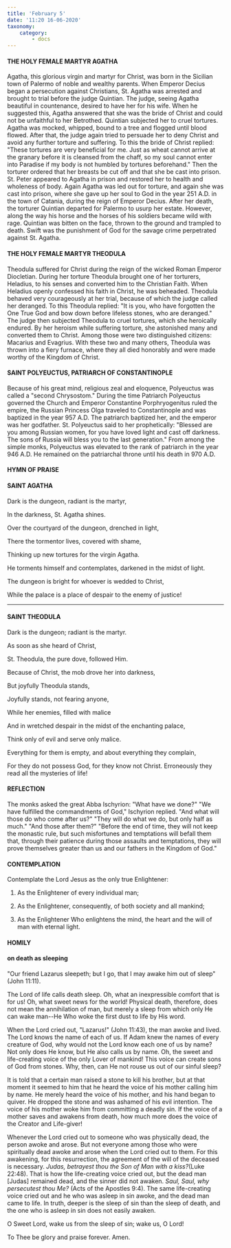```yaml
---
title: 'February 5'
date: '11:20 16-06-2020'
taxonomy:
    category:
        - docs
---
```


#### THE HOLY FEMALE MARTYR AGATHA

Agatha, this glorious virgin and martyr for Christ, was born in the Sicilian town of Palermo of noble and wealthy parents. When Emperor Decius began a persecution against Christians, St. Agatha was arrested and brought to trial before the judge Quintian. The judge, seeing Agatha beautiful in countenance, desired to have her for his wife. When he suggested this, Agatha answered that she was the bride of Christ and could not be unfaithful to her Betrothed. Quintian subjected her to cruel tortures. Agatha was mocked, whipped, bound to a tree and flogged until blood flowed. After that, the judge again tried to persuade her to deny Christ and avoid any further torture and suffering. To this the bride of Christ replied: "These tortures are very beneficial for me. Just as wheat cannot arrive at the granary before it is cleansed from the chaff, so my soul cannot enter into Paradise if my body is not humbled by tortures beforehand." Then the torturer ordered that her breasts be cut off and that she be cast into prison. St. Peter appeared to Agatha in prison and restored her to health and wholeness of body. Again Agatha was led out for torture, and again she was cast into prison, where she gave up her soul to God in the year 251 A.D. in the town of Catania, during the reign of Emperor Decius. After her death, the torturer Quintian departed for Palermo to usurp her estate. However, along the way his horse and the horses of his soldiers became wild with rage. Quintian was bitten on the face, thrown to the ground and trampled to death. Swift was the punishment of God for the savage crime perpetrated against St. Agatha.

#### THE HOLY FEMALE MARTYR THEODULA

Theodula suffered for Christ during the reign of the wicked Roman Emperor Diocletian. During her torture Theodula brought one of her torturers, Heladius, to his senses and converted him to the Christian Faith. When Heladius openly confessed his faith in Christ, he was beheaded. Theodula behaved very courageously at her trial, because of which the judge called her deranged. To this Theodula replied: "It is you, who have forgotten the One True God and bow down before lifeless stones, who are deranged." The judge then subjected Theodula to cruel tortures, which she heroically endured. By her heroism while suffering torture, she astonished many and converted them to Christ. Among those were two distinguished citizens: Macarius and Evagrius. With these two and many others, Theodula was thrown into a fiery furnace, where they all died honorably and were made worthy of the Kingdom of Christ.

#### SAINT POLYEUCTUS, PATRIARCH OF CONSTANTINOPLE

Because of his great mind, religious zeal and eloquence, Polyeuctus was called a "second Chrysostom." During the time Patriarch Polyeuctus governed the Church and Emperor Constantine Porphryogenitus ruled the empire, the Russian Princess Olga traveled to Constantinople and was baptized in the year 957 A.D. The patriarch baptized her, and the emperor was her godfather. St. Polyeuctus said to her prophetically: "Blessed are you among Russian women, for you have loved light and cast off darkness. The sons of Russia will bless you to the last generation." From among the simple monks, Polyeuctus was elevated to the rank of patriarch in the year 946 A.D. He remained on the patriarchal throne until his death in 970 A.D.



#### HYMN OF PRAISE

#### SAINT AGATHA

Dark is the dungeon, radiant is the martyr,

In the darkness, St. Agatha shines.

Over the courtyard of the dungeon, drenched in light,

There the tormentor lives, covered with shame,

Thinking up new tortures for the virgin Agatha.

He torments himself and contemplates, darkened in the midst of light.

The dungeon is bright for whoever is wedded to Christ,

While the palace is a place of despair to the enemy of justice!

--------------------

#### SAINT THEODULA

Dark is the dungeon; radiant is the martyr.

As soon as she heard of Christ,

St. Theodula, the pure dove, followed Him.

Because of Christ, the mob drove her into darkness,

But joyfully Theodula stands,

Joyfully stands, not fearing anyone,

While her enemies, filled with malice

And in wretched despair in the midst of the enchanting palace,

Think only of evil and serve only malice.

Everything for them is empty, and about everything they complain,

For they do not possess God, for they know not Christ.
Erroneously they read all the mysteries of life!

#### REFLECTION
The monks asked the great Abba Ischyrion: "What have we done?" "We have fulfilled the commandments of God," Ischyrion replied. "And what will those do who come after us?" "They will do what we do, but only half as much." "And those after them?" "Before the end of time, they will not keep the monastic rule, but such misfortunes and temptations will befall them that, through their patience during those assaults and temptations, they will prove themselves greater than us and our fathers in the Kingdom of God."

#### CONTEMPLATION

Contemplate the Lord Jesus as the only true Enlightener:

1.  As the Enlightener of every individual man;

1.  As the Enlightener, consequently, of both society and all mankind;

1.  As the Enlightener Who enlightens the mind, the heart and the will of man with eternal light.



#### HOMILY

#### on death as sleeping

"Our friend Lazarus sleepeth; but I go, that I may awake him out of sleep" (John 11:11).

The Lord of life calls death sleep. Oh, what an inexpressible comfort that is for us! Oh, what sweet news for the world! Physical death, therefore, does not mean the annihilation of man, but merely a sleep from which only He can wake man--He Who woke the first dust to life by His word.

When the Lord cried out, "Lazarus!" (John 11:43), the man awoke and lived. The Lord knows the name of each of us. If Adam knew the names of every creature of God, why would not the Lord know each one of us by name? Not only does He know, but He also calls us by name. Oh, the sweet and life-creating voice of the only Lover of mankind! This voice can create sons of God from stones. Why, then, can He not rouse us out of our sinful sleep?

It is told that a certain man raised a stone to kill his brother, but at that moment it seemed to him that he heard the voice of his mother calling him by name. He merely heard the voice of his mother, and his hand began to quiver. He dropped the stone and was ashamed of his evil intention. The voice of his mother woke him from committing a deadly sin. If the voice of a mother saves and awakens from death, how much more does the voice of the Creator and Life-giver!

Whenever the Lord cried out to someone who was physically dead, the person awoke and arose. But not everyone among those who were spiritually dead awoke and arose when the Lord cried out to them. For this awakening, for this resurrection, the agreement of the will of the deceased is necessary. *Judas, betrayest thou the Son of Man with a kiss?*(Luke 22:48). That is how the life-creating voice cried out, but the dead man [Judas] remained dead, and the sinner did not awaken. *Saul, Saul, why persecutest thou Me?* (Acts of the Apostles 9:4). The same life-creating voice cried out and he who was asleep in sin awoke, and the dead man came to life. In truth, deeper is the sleep of sin than the sleep of death, and the one who is asleep in sin does not easily awaken.

O Sweet Lord, wake us from the sleep of sin; wake us, O Lord!

To Thee be glory and praise forever. Amen.

 
